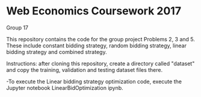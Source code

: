 # Web Economics Coursework 2017
Group 17

This repository contains the code for the group project Problems 2, 3 and 5.
These include constant bidding strategy, random bidding strategy, linear bidding strategy and combined strategy.

Instructions: after cloning this repository, create a directory called "dataset" and copy the training, validation and testing dataset files there.

-To execute the Linear bidding strategy optimization code, execute the Jupyter notebook LinearBidOptimization ipynb. 
